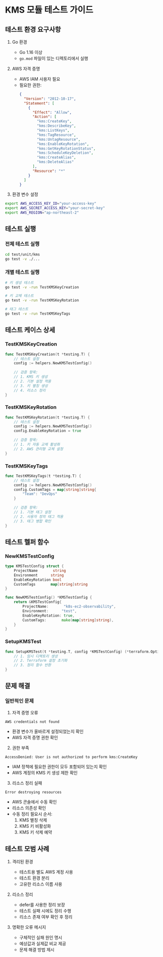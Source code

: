 # KMS 모듈 테스트 가이드

## 테스트 환경 요구사항

1. Go 환경
   - Go 1.16 이상
   - `go.mod` 파일이 있는 디렉토리에서 실행

2. AWS 자격 증명
   - AWS IAM 사용자 필요
   - 필요한 권한:
     ```json
     {
       "Version": "2012-10-17",
       "Statement": [
         {
           "Effect": "Allow",
           "Action": [
             "kms:CreateKey",
             "kms:DescribeKey",
             "kms:ListKeys",
             "kms:TagResource",
             "kms:UntagResource",
             "kms:EnableKeyRotation",
             "kms:GetKeyRotationStatus",
             "kms:ScheduleKeyDeletion",
             "kms:CreateAlias",
             "kms:DeleteAlias"
           ],
           "Resource": "*"
         }
       ]
     }
     ```

3. 환경 변수 설정
```bash
export AWS_ACCESS_KEY_ID="your-access-key"
export AWS_SECRET_ACCESS_KEY="your-secret-key"
export AWS_REGION="ap-northeast-2"
```

## 테스트 실행

### 전체 테스트 실행
```bash
cd test/unit/kms
go test -v ./...
```

### 개별 테스트 실행
```bash
# 키 생성 테스트
go test -v -run TestKMSKeyCreation

# 키 교체 테스트
go test -v -run TestKMSKeyRotation

# 태그 테스트
go test -v -run TestKMSKeyTags
```

## 테스트 케이스 상세

### TestKMSKeyCreation
```go
func TestKMSKeyCreation(t *testing.T) {
    // 테스트 설정
    config := helpers.NewKMSTestConfig()
    
    // 검증 항목:
    // 1. KMS 키 생성
    // 2. 기본 설정 적용
    // 3. 키 별칭 생성
    // 4. 리소스 정리
}
```

### TestKMSKeyRotation
```go
func TestKMSKeyRotation(t *testing.T) {
    // 테스트 설정
    config := helpers.NewKMSTestConfig()
    config.EnableKeyRotation = true
    
    // 검증 항목:
    // 1. 키 자동 교체 활성화
    // 2. AWS 관리형 교체 설정
}
```

### TestKMSKeyTags
```go
func TestKMSKeyTags(t *testing.T) {
    // 테스트 설정
    config := helpers.NewKMSTestConfig()
    config.CustomTags = map[string]string{
        "Team": "DevOps"
    }
    
    // 검증 항목:
    // 1. 기본 태그 설정
    // 2. 사용자 정의 태그 적용
    // 3. 태그 병합 확인
}
```

## 테스트 헬퍼 함수

### NewKMSTestConfig
```go
type KMSTestConfig struct {
    ProjectName       string
    Environment      string
    EnableKeyRotation bool
    CustomTags       map[string]string
}

func NewKMSTestConfig() *KMSTestConfig {
    return &KMSTestConfig{
        ProjectName:       "k8s-ec2-observability",
        Environment:      "test",
        EnableKeyRotation: true,
        CustomTags:       make(map[string]string),
    }
}
```

### SetupKMSTest
```go
func SetupKMSTest(t *testing.T, config *KMSTestConfig) (*terraform.Options, func()) {
    // 1. 임시 디렉토리 생성
    // 2. Terraform 설정 초기화
    // 3. 정리 함수 반환
}
```

## 문제 해결

### 일반적인 문제

1. 자격 증명 오류
```
AWS credentials not found
```
- 환경 변수가 올바르게 설정되었는지 확인
- AWS 자격 증명 권한 확인

2. 권한 부족
```
AccessDenied: User is not authorized to perform kms:CreateKey
```
- IAM 정책에 필요한 권한이 모두 포함되어 있는지 확인
- AWS 계정의 KMS 키 생성 제한 확인

3. 리소스 정리 실패
```
Error destroying resources
```
- AWS 콘솔에서 수동 확인
- 리소스 의존성 확인
- 수동 정리 필요시 순서:
  1. KMS 별칭 삭제
  2. KMS 키 비활성화
  3. KMS 키 삭제 예약

## 테스트 모범 사례

1. 격리된 환경
   - 테스트용 별도 AWS 계정 사용
   - 테스트 환경 분리
   - 고유한 리소스 이름 사용

2. 리소스 정리
   - defer를 사용한 정리 보장
   - 테스트 실패 시에도 정리 수행
   - 리소스 존재 여부 확인 후 정리

3. 명확한 오류 메시지
   - 구체적인 실패 원인 명시
   - 예상값과 실제값 비교 제공
   - 문제 해결 방법 제시 